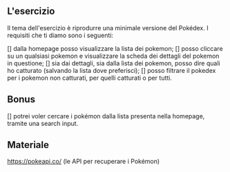 ## L'esercizio

Il tema dell'esercizio è riprodurre una minimale versione del Pokédex. I requisiti che ti diamo sono i seguenti:

[] dalla homepage posso visualizzare la lista dei pokemon;
[] posso cliccare su un qualsiasi pokemon e visualizzare la scheda dei dettagli del pokemon in questione;
[] sia dai dettagli, sia dalla lista dei pokemon, posso dire quali ho catturato (salvando la lista dove preferisci);
[] posso filtrare il pokedex per i pokemon non catturati, per quelli catturati o per tutti.

## Bonus

[] potrei voler cercare i pokémon dalla lista presenta nella homepage, tramite una search input.

## Materiale

https://pokeapi.co/ (le API per recuperare i Pokémon)
